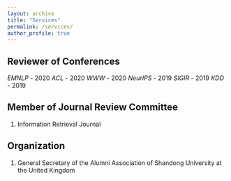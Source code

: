 ```yaml
---
layout: archive
title: "Services"
permalink: /services/
author_profile: true
---
```


## Reviewer of Conferences

*EMNLP* - 2020 
*ACL* - 2020
*WWW* - 2020
*NeurIPS* - 2019
*SIGIR* - 2019
*KDD* - 2019

## Member of Journal Review Committee
1. Information Retrieval Journal


## Organization
1. General Secretary of the Alumni Association of Shandong University at the United Kingdom
